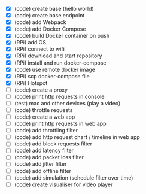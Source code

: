 - [x] (code) create base (hello world)
- [x] (code) create base endpoint
- [x] (code) add Webpack
- [x] (code) add Docker Compose
- [x] (code) build Docker container on push
- [x] (RPi) add OS
- [x] (RPi) connect to wifi
- [x] (RPi) download and start repository
- [x] (RPi) install and run docker-compose
- [x] (code) use remote docker image
- [x] (RPi) scp docker-compose file
- [x] (RPi) Hotspot
- [ ] (code) create a proxy
- [ ] (code) print http requests in console
- [ ] (test) mac and other devices (play a video)
- [ ] (code) throttle requests
- [ ] (code) create a web app
- [ ] (code) print http requests in web app
- [ ] (code) add throttling filter
- [ ] (code) add http request chart / timeline in web app
- [ ] (code) add block requests filter
- [ ] (code) add latency filter
- [ ] (code) add packet loss filter
- [ ] (code) add jitter filter
- [ ] (code) add offline filter
- [ ] (code) add simulation (schedule filter over time)
- [ ] (code) create visualiser for video player
